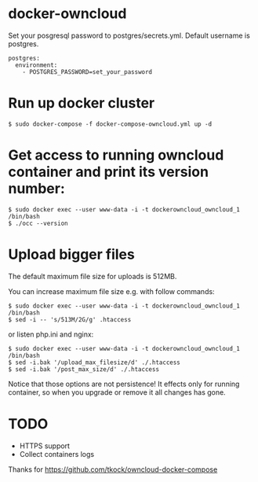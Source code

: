 docker-owncloud
===============

Set your posgresql password to postgres/secrets.yml. Default username is postgres.

	postgres:
	  environment:
	    - POSTGRES_PASSWORD=set_your_password

# Run up docker cluster

	$ sudo docker-compose -f docker-compose-owncloud.yml up -d

# Get access to running owncloud container and print its version number:

	$ sudo docker exec --user www-data -i -t dockerowncloud_owncloud_1 /bin/bash
	$ ./occ --version

# Upload bigger files

The default maximum file size for uploads is 512MB.

You can increase maximum file size e.g. with follow commands:

	$ sudo docker exec --user www-data -i -t dockerowncloud_owncloud_1 /bin/bash
	$ sed -i -- 's/513M/2G/g' .htaccess

or listen php.ini and nginx:

	$ sudo docker exec --user www-data -i -t dockerowncloud_owncloud_1 /bin/bash
	$ sed -i.bak '/upload_max_filesize/d' ./.htaccess
	$ sed -i.bak '/post_max_size/d' ./.htaccess

Notice that those options are not persistence! It effects only for running container, so when you upgrade or remove it all changes has gone.

# TODO
- HTTPS support
- Collect containers logs

Thanks for https://github.com/tkock/owncloud-docker-compose
